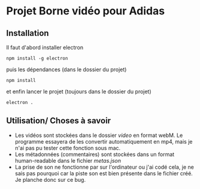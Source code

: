 # Projet Borne vidéo pour Adidas
## Installation
Il faut d'abord installer electron

    npm install -g electron

puis les dépendances (dans le dossier du projet)

    npm install

et enfin lancer le projet (toujours dans le dossier du projet)

    electron .
  
## Utilisation/ Choses à savoir

* Les vidéos sont stockées dans le dossier *video* en format webM. Le programme essayera de les convertir automatiquement en mp4,
mais je n'ai pas pu tester cette fonction sous mac.  
* Les métadonnées (commentaires) sont stockées dans un format human-readable dans le fichier *metas.json* 
* La prise de son ne fonctionne par sur l'ordinateur ou j'ai codé cela, je ne sais pas pourquoi car la piste son est bien présente
dans le fichier créé. Je planche donc sur ce bug.
